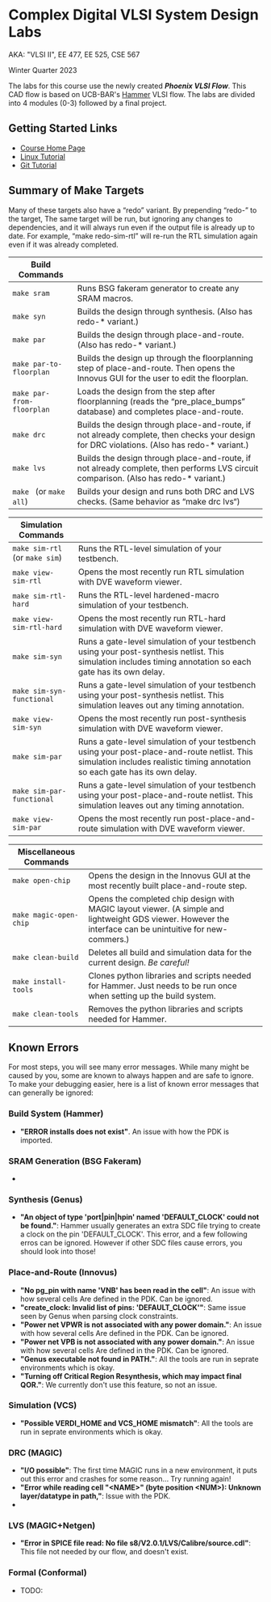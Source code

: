 # Complex Digital VLSI System Design Labs
AKA: "VLSI II", EE 477, EE 525, CSE 567

Winter Quarter 2023

The labs for this course use the newly created ***Phoenix VLSI Flow***. 
This CAD flow is based on UCB-BAR's [Hammer](https://github.com/ucb-bar/hammer) VLSI flow.
The labs are divided into 4 modules (0-3) followed by a final project.

## Getting Started Links

* [Course Home Page](https://docs.google.com/document/d/1BVrtgQ0V3DoSF5G7i0n5ycWBMX-odDEENGdQuQx8Xk0/)
* [Linux Tutorial](https://web.csl.cornell.edu/courses/ece5745/handouts/ece5745-tut1-linux.pdf)
* [Git Tutorial](https://web.csl.cornell.edu/courses/ece5745/handouts/ece5745-tut2-git.pdf)

## Summary of Make Targets
Many of these targets also have a “redo” variant. By prepending “redo-” to the target, 
The same target will be run, but ignoring any changes to dependencies, and it will 
always run even if the output file is already up to date. For example, 
“make redo-sim-rtl” will re-run the RTL simulation again even if it was already completed.

| Build Commands | |
|----------------|-|
| `make sram`  | Runs BSG fakeram generator to create any SRAM macros. |
| `make syn` | Builds the design through synthesis. (Also has redo-* variant.) |
| `make par` | Builds the design through place-and-route. (Also has redo-* variant.) |
| `make par-to-floorplan` | Builds the design up through the floorplanning step of place-and-route. Then opens the Innovus GUI for the user to edit the floorplan. |
| `make par-from-floorplan` | Loads the design from the step after floorplanning (reads the “pre_place_bumps” database) and completes place-and-route.|
| `make drc` | Builds the design through place-and-route, if not already complete, then checks your design for DRC violations. (Also has redo-* variant.)|
| `make lvs` | Builds the design through place-and-route, if not already complete, then performs LVS circuit comparison. (Also has redo-* variant.)|
| `make ` (or `make all`) | Builds your design and runs both DRC and LVS checks. (Same behavior as “make drc lvs“)|

| Simulation Commands | |
|-------------------|-|
| `make sim-rtl` (or `make sim`) | Runs the RTL-level simulation of your testbench. |
| `make view-sim-rtl` | Opens the most recently run RTL simulation with DVE waveform viewer.|
| `make sim-rtl-hard` | Runs the RTL-level hardened-macro simulation of your testbench. |
| `make view-sim-rtl-hard` | Opens the most recently run RTL-hard simulation with DVE waveform viewer.|
| `make sim-syn` | Runs a gate-level simulation of your testbench using your post-synthesis netlist. This simulation includes timing annotation so each gate has its own delay.|
| `make sim-syn-functional` | Runs a gate-level simulation of your testbench using your post-synthesis netlist. This simulation leaves out any timing annotation.|
| `make view-sim-syn` | Opens the most recently run post-synthesis simulation with DVE waveform viewer.|
| `make sim-par` | Runs a gate-level simulation of your testbench using your post-place-and-route netlist. This simulation includes realistic timing annotation so each gate has its own delay.|
| `make sim-par-functional` | Runs a gate-level simulation of your testbench using your post-place-and-route netlist. This simulation leaves out any timing annotation.|
| `make view-sim-par` | Opens the most recently run post-place-and-route simulation with DVE waveform viewer.|

| Miscellaneous Commands | |
|-------------------|-|
| `make open-chip` | Opens the design in the Innovus GUI at the most recently built place-and-route step. |
| `make magic-open-chip` | Opens the completed chip design with MAGIC layout viewer. (A simple and lightweight GDS viewer. However the interface can be unintuitive for new-commers.)|
| `make clean-build` | Deletes all build and simulation data for the current design. *Be careful!* |
| `make install-tools` | Clones python libraries and scripts needed for Hammer. Just needs to be run once when setting up the build system.|
| `make clean-tools` | Removes the python libraries and scripts needed for Hammer.|

## Known Errors
For most steps, you will see many error messages. While many might be caused by you, some are
known to always happen and are safe to ignore. To make your debugging easier, here is a list
of known error messages that can generally be ignored:

### Build System (Hammer)
* **"ERROR installs  does not exist"**. An issue with how the PDK is imported.

### SRAM Generation (BSG Fakeram)
* 

### Synthesis (Genus)
* **"An object of type 'port|pin|hpin' named 'DEFAULT_CLOCK' could not be found."**: 
  Hammer usually generates an extra SDC file trying to create a clock on the pin 'DEFAULT_CLOCK'.
  This error, and a few following erros can be ignored. However if other SDC files cause errors, 
  you should look into those!

### Place-and-Route (Innovus)
* **"No pg_pin with name 'VNB' has been read in the cell"**: An issue with how several cells
  Are defined in the PDK. Can be ignored.
* **"create_clock: Invalid list of pins: 'DEFAULT_CLOCK'"**: Same issue seen by Genus when
  parsing clock constraints.
* **"Power net VPWR is not associated with any power domain."**: An issue with how several cells
  Are defined in the PDK. Can be ignored.
* **"Power net VPB is not associated with any power domain."**: An issue with how several cells
  Are defined in the PDK. Can be ignored.
* **"Genus executable not found in PATH."**: All the tools are run in seprate environments
  which is okay.
* **"Turning off Critical Region Resynthesis, which may impact final QOR."**: We currently
  don't use this feature, so not an issue.

### Simulation (VCS)
* **"Possible VERDI_HOME and VCS_HOME mismatch"**: All the tools are run in seprate
  environments which is okay.


### DRC (MAGIC)
* **"I/O possible"**: The first time MAGIC runs in a new environment, it puts out this 
  error and crashes for some reason... Try running again!
* **"Error while reading cell "\<NAME\>" (byte position \<NUM\>): Unknown layer/datatype in path,"**:
  Issue with the PDK.
* 

### LVS (MAGIC+Netgen)
* **"Error in SPICE file read: No file s8/V2.0.1/LVS/Calibre/source.cdl"**: This file 
  not needed by our flow, and doesn't exist.

### Formal (Conformal)
* TODO: